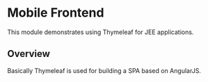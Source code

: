 Mobile Frontend
===============

This module demonstrates using Thymeleaf for JEE applications.

Overview
--------

Basically Thymeleaf is used for building a SPA based on AngularJS.


